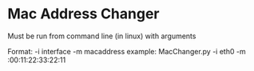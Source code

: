# Mac Address Changer

Must be run from command line (in linux) with arguments

Format: -i interface -m macaddress
example:
MacChanger.py -i eth0 -m :00:11:22:33:22:11
